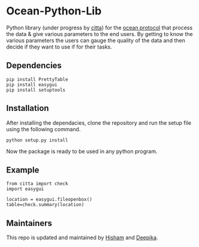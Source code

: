 # Ocean-Python-Lib
Python library (under progress by [citta](https://www.citta.ai/)) for the [ocean protocol](https://oceanprotocol.com/) that process the data &amp; give various parameters to the end users. 
By getting to know the various parameters the users can gauge the quality of the data and then decide if they want to use if for their tasks.

## Dependencies
```
pip install PrettyTable
pip install easygui
pip install setuptools
```
## Installation

After installing the dependacies, clone the repository and run the setup file using the following command.
```
python setup.py install
```
Now the package is ready to be used in any python program.
## Example
```
from citta import check
import easygui

location = easygui.fileopenbox()
table=check.summary(location)
```
## Maintainers

This repo is updated and maintained by [Hisham](https://github.com/Hisham-PM) and [Deepika](https://github.com/17Deepika).
